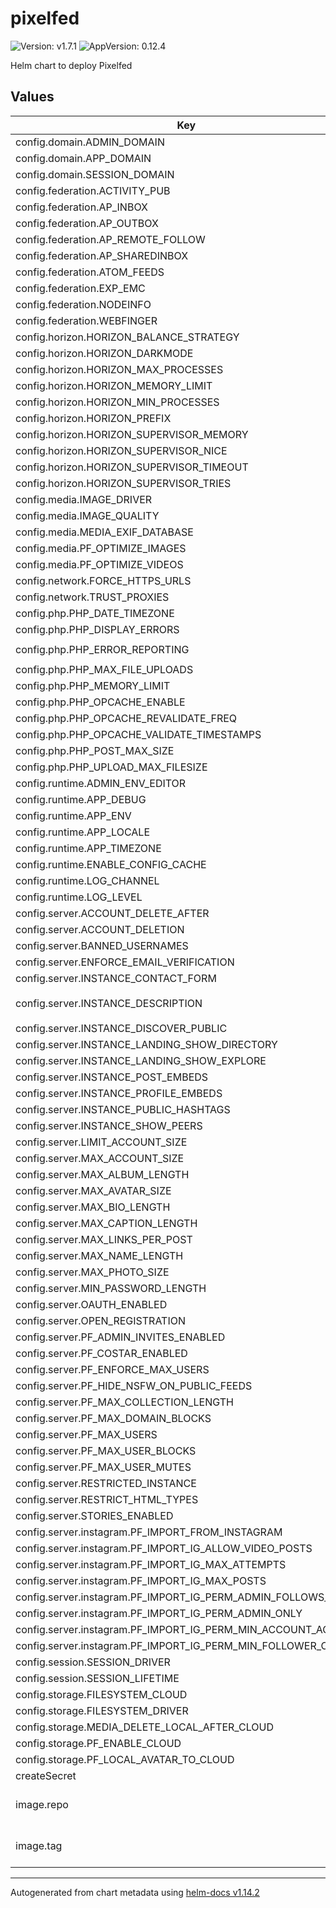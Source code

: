 # pixelfed

![Version: v1.7.1](https://img.shields.io/badge/Version-v1.7.1-informational?style=flat-square) ![AppVersion: 0.12.4](https://img.shields.io/badge/AppVersion-0.12.4-informational?style=flat-square)

Helm chart to deploy Pixelfed

## Values

| Key | Type | Default | Description |
|-----|------|---------|-------------|
| config.domain.ADMIN_DOMAIN | string | `""` |  |
| config.domain.APP_DOMAIN | string | `""` |  |
| config.domain.SESSION_DOMAIN | string | `""` |  |
| config.federation.ACTIVITY_PUB | string | `"true"` |  |
| config.federation.AP_INBOX | string | `"true"` |  |
| config.federation.AP_OUTBOX | string | `"true"` |  |
| config.federation.AP_REMOTE_FOLLOW | string | `"true"` |  |
| config.federation.AP_SHAREDINBOX | string | `"true"` |  |
| config.federation.ATOM_FEEDS | string | `"true"` |  |
| config.federation.EXP_EMC | string | `"true"` |  |
| config.federation.NODEINFO | string | `"true"` |  |
| config.federation.WEBFINGER | string | `"true"` |  |
| config.horizon.HORIZON_BALANCE_STRATEGY | string | `"auto"` |  |
| config.horizon.HORIZON_DARKMODE | string | `"false"` |  |
| config.horizon.HORIZON_MAX_PROCESSES | string | `"20"` |  |
| config.horizon.HORIZON_MEMORY_LIMIT | string | `"64"` |  |
| config.horizon.HORIZON_MIN_PROCESSES | string | `"1"` |  |
| config.horizon.HORIZON_PREFIX | string | `"horizon-"` |  |
| config.horizon.HORIZON_SUPERVISOR_MEMORY | string | `"64"` |  |
| config.horizon.HORIZON_SUPERVISOR_NICE | string | `"0"` |  |
| config.horizon.HORIZON_SUPERVISOR_TIMEOUT | string | `"300"` |  |
| config.horizon.HORIZON_SUPERVISOR_TRIES | string | `"3"` |  |
| config.media.IMAGE_DRIVER | string | `"imagick"` |  |
| config.media.IMAGE_QUALITY | string | `"95"` |  |
| config.media.MEDIA_EXIF_DATABASE | string | `"true"` |  |
| config.media.PF_OPTIMIZE_IMAGES | string | `"true"` |  |
| config.media.PF_OPTIMIZE_VIDEOS | string | `"true"` |  |
| config.network.FORCE_HTTPS_URLS | string | `"true"` |  |
| config.network.TRUST_PROXIES | string | `"*"` |  |
| config.php.PHP_DATE_TIMEZONE | string | `"UTC"` |  |
| config.php.PHP_DISPLAY_ERRORS | string | `"off"` |  |
| config.php.PHP_ERROR_REPORTING | string | `"E_ALL & ~E_DEPRECATED & ~E_STRICT"` |  |
| config.php.PHP_MAX_FILE_UPLOADS | string | `"10"` |  |
| config.php.PHP_MEMORY_LIMIT | string | `"128M"` |  |
| config.php.PHP_OPCACHE_ENABLE | string | `"1"` |  |
| config.php.PHP_OPCACHE_REVALIDATE_FREQ | string | `"2"` |  |
| config.php.PHP_OPCACHE_VALIDATE_TIMESTAMPS | string | `"0"` |  |
| config.php.PHP_POST_MAX_SIZE | string | `"100M"` |  |
| config.php.PHP_UPLOAD_MAX_FILESIZE | string | `"100M"` |  |
| config.runtime.ADMIN_ENV_EDITOR | string | `"false"` |  |
| config.runtime.APP_DEBUG | string | `"false"` |  |
| config.runtime.APP_ENV | string | `"production"` |  |
| config.runtime.APP_LOCALE | string | `"en"` |  |
| config.runtime.APP_TIMEZONE | string | `"UTC"` |  |
| config.runtime.ENABLE_CONFIG_CACHE | string | `"true"` |  |
| config.runtime.LOG_CHANNEL | string | `"stack"` |  |
| config.runtime.LOG_LEVEL | string | `"debug"` |  |
| config.server.ACCOUNT_DELETE_AFTER | string | `"false"` |  |
| config.server.ACCOUNT_DELETION | string | `"true"` |  |
| config.server.BANNED_USERNAMES | string | `""` |  |
| config.server.ENFORCE_EMAIL_VERIFICATION | string | `"true"` |  |
| config.server.INSTANCE_CONTACT_FORM | string | `"true"` |  |
| config.server.INSTANCE_DESCRIPTION | string | `"Decentralized photo sharing social media powered by Pixelfed"` |  |
| config.server.INSTANCE_DISCOVER_PUBLIC | string | `"true"` |  |
| config.server.INSTANCE_LANDING_SHOW_DIRECTORY | string | `"true"` |  |
| config.server.INSTANCE_LANDING_SHOW_EXPLORE | string | `"true"` |  |
| config.server.INSTANCE_POST_EMBEDS | string | `"true"` |  |
| config.server.INSTANCE_PROFILE_EMBEDS | string | `"true"` |  |
| config.server.INSTANCE_PUBLIC_HASHTAGS | string | `"true"` |  |
| config.server.INSTANCE_SHOW_PEERS | string | `"true"` |  |
| config.server.LIMIT_ACCOUNT_SIZE | string | `"true"` |  |
| config.server.MAX_ACCOUNT_SIZE | string | `"2000000"` |  |
| config.server.MAX_ALBUM_LENGTH | string | `"10"` |  |
| config.server.MAX_AVATAR_SIZE | string | `"2000"` |  |
| config.server.MAX_BIO_LENGTH | string | `"300"` |  |
| config.server.MAX_CAPTION_LENGTH | string | `"500"` |  |
| config.server.MAX_LINKS_PER_POST | string | `"1"` |  |
| config.server.MAX_NAME_LENGTH | string | `"30"` |  |
| config.server.MAX_PHOTO_SIZE | string | `"15000"` |  |
| config.server.MIN_PASSWORD_LENGTH | string | `"8"` |  |
| config.server.OAUTH_ENABLED | string | `"true"` |  |
| config.server.OPEN_REGISTRATION | string | `"true"` |  |
| config.server.PF_ADMIN_INVITES_ENABLED | string | `"true"` |  |
| config.server.PF_COSTAR_ENABLED | string | `"false"` |  |
| config.server.PF_ENFORCE_MAX_USERS | string | `"true"` |  |
| config.server.PF_HIDE_NSFW_ON_PUBLIC_FEEDS | string | `"true"` |  |
| config.server.PF_MAX_COLLECTION_LENGTH | string | `"100"` |  |
| config.server.PF_MAX_DOMAIN_BLOCKS | string | `"50"` |  |
| config.server.PF_MAX_USERS | string | `"2000"` |  |
| config.server.PF_MAX_USER_BLOCKS | string | `"50"` |  |
| config.server.PF_MAX_USER_MUTES | string | `"50"` |  |
| config.server.RESTRICTED_INSTANCE | string | `"false"` |  |
| config.server.RESTRICT_HTML_TYPES | string | `"true"` |  |
| config.server.STORIES_ENABLED | string | `"true"` |  |
| config.server.instagram.PF_IMPORT_FROM_INSTAGRAM | string | `"true"` |  |
| config.server.instagram.PF_IMPORT_IG_ALLOW_VIDEO_POSTS | string | `"true"` |  |
| config.server.instagram.PF_IMPORT_IG_MAX_ATTEMPTS | string | `"-1"` |  |
| config.server.instagram.PF_IMPORT_IG_MAX_POSTS | string | `"100"` |  |
| config.server.instagram.PF_IMPORT_IG_PERM_ADMIN_FOLLOWS_ONLY | string | `"false"` |  |
| config.server.instagram.PF_IMPORT_IG_PERM_ADMIN_ONLY | string | `"false"` |  |
| config.server.instagram.PF_IMPORT_IG_PERM_MIN_ACCOUNT_AGE | string | `"0"` |  |
| config.server.instagram.PF_IMPORT_IG_PERM_MIN_FOLLOWER_COUNT | string | `"0"` |  |
| config.session.SESSION_DRIVER | string | `"database"` |  |
| config.session.SESSION_LIFETIME | string | `"86400"` |  |
| config.storage.FILESYSTEM_CLOUD | string | `"s3"` |  |
| config.storage.FILESYSTEM_DRIVER | string | `"local"` |  |
| config.storage.MEDIA_DELETE_LOCAL_AFTER_CLOUD | string | `"true"` |  |
| config.storage.PF_ENABLE_CLOUD | string | `"false"` |  |
| config.storage.PF_LOCAL_AVATAR_TO_CLOUD | string | `"false"` |  |
| createSecret | bool | `false` |  |
| image.repo | string | `"ghcr.io/grrywlsn/pixelfed-helm"` | repo to pull the Pixelfed image from |
| image.tag | string | `"v1.7.1"` | version of the image to pull |

----------------------------------------------
Autogenerated from chart metadata using [helm-docs v1.14.2](https://github.com/norwoodj/helm-docs/releases/v1.14.2)
